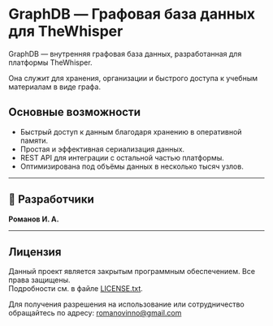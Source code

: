 # GraphDB — Графовая база данных для TheWhisper

GraphDB — внутренняя графовая база данных, разработанная для платформы TheWhisper.

Она служит для хранения, организации и быстрого доступа к учебным материалам в виде графа.

## Основные возможности

- Быстрый доступ к данным благодаря хранению в оперативной памяти.
- Простая и эффективная сериализация данных.
- REST API для интеграции с остальной частью платформы.
- Оптимизирована под объёмы данных в несколько тысяч узлов.


---

## 👤 Разработчики

**Романов И. А.**  

---

## Лицензия

Данный проект является закрытым программным обеспечением. Все права защищены.  
Подробности см. в файле [LICENSE.txt](./LICENSE).

Для получения разрешения на использование или сотрудничество обращайтесь по адресу: romanovinno@gmail.com
